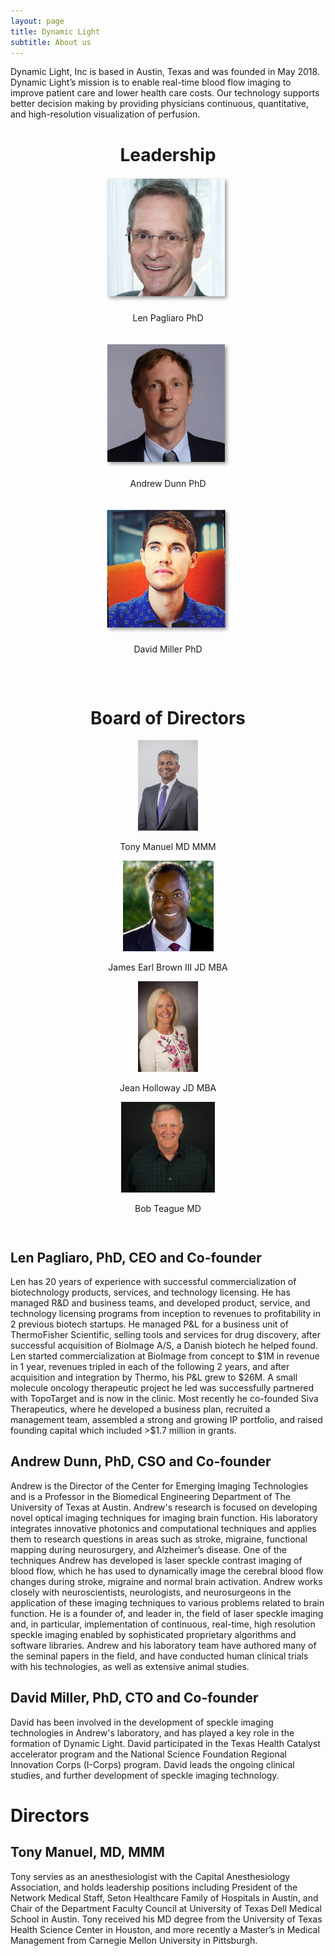 ```yaml
---
layout: page
title: Dynamic Light
subtitle: About us
---
```

<div>
<p>
	Dynamic Light, Inc is based in Austin, Texas and was founded in May 2018. Dynamic Light’s mission is to enable real-time blood flow imaging to improve patient care and lower health care costs.  Our technology supports better decision making by providing physicians continuous, quantitative, and high-resolution visualization of perfusion.
</p>
	<p>
	<center> <h1> Leadership </h1> 
			<div id="index-gallery;width=auto;">
  				<div class="item">
    					<img src="/img/Len_Pagliaro.png" alt="" style="width:200px;height:200px"/>
					<p>Len Pagliaro PhD</p>
  				</div>
				&nbsp
  				<div class="item">
    					<img src="/img/Andrew_Dunn.png" alt="" style="width:200px;height:200px"/>
    					<p>Andrew Dunn PhD</p>
  				</div>
				&nbsp
  				<div class="item">
    					<img src="/img/David_Miller.png" alt="" style="width:200px;height:200px"/>
    					<p>David Miller PhD</p>
  				</div>
			</div> </center> </p> 
	<br/>
		<div style="clear:both;height:1em;"></div>
	<p>
		<center> <h1> Board of Directors </h1> 
			<div id="index-gallery;width=auto;">
  				<div class="item">
    					<img src="/img/TonyManuelFinal.jpg" alt="" style="height:145px"/>
    					<p>Tony Manuel MD MMM</p>
  				</div>
				<div class="item">
    					<img src="/img/JamesBrownprofilephoto.jpg" alt="" style="height:145px"/>
					<p>James Earl Brown III JD MBA</p>
  				</div>
  				<div class="item">
    					<img src="/img/HollowayPortrait2020.jpg" alt="" style="height:145px"/>
    					<p>Jean Holloway JD MBA</p>
  				</div>
  				<div class="item">
    					<img src="/img/BobTeague.jpg" alt="" style="height:145px"/>
    					<p>Bob Teague MD</p>
  				</div>
	</div>
		</center> </p>
	<div style="clear:both;height:1em;"></div>
			<h2> Len Pagliaro, PhD, CEO and Co-founder </h2>
Len has 20 years of experience with successful commercialization of biotechnology products, services, and technology licensing. He has managed R&D and business teams, and developed product, service, and technology licensing programs from inception to revenues to profitability in 2 previous biotech startups.  He managed P&L for a business unit of ThermoFisher Scientific, selling tools and services for drug discovery, after successful acquisition of BioImage A/S, a Danish biotech he helped found. Len started commercialization at BioImage from concept to $1M in revenue in 1 year, revenues tripled in each of the following 2 years, and after acquisition and integration by Thermo, his P&L grew to $26M.  A small molecule oncology therapeutic project he led was successfully partnered with TopoTarget and is now in the clinic.  Most recently he co-founded Siva Therapeutics, where he developed a business plan, recruited a management team, assembled a strong and growing IP portfolio, and raised founding capital which included >$1.7 million in grants.
	<br>	
			<h2> Andrew Dunn, PhD, CSO and Co-founder </h2>
Andrew is the Director of the Center for Emerging Imaging Technologies and is a Professor in the Biomedical Engineering Department of The University of Texas at Austin.  Andrew's research is focused on developing novel optical imaging techniques for imaging brain function.  His laboratory integrates innovative photonics and computational techniques and applies them to research questions in areas such as stroke, migraine, functional mapping during neurosurgery, and Alzheimer’s disease. One of the techniques Andrew has developed is laser speckle contrast imaging of blood flow, which he has used to dynamically image the cerebral blood flow changes during stroke, migraine and normal brain activation.  Andrew works closely with neuroscientists, neurologists, and neurosurgeons in the application of these imaging techniques to various problems related to brain function. He is a founder of, and leader in, the field of laser speckle imaging and, in particular, implementation of continuous, real-time, high resolution speckle imaging enabled by sophisticated proprietary algorithms and software libraries.  Andrew and his laboratory team have authored many of the seminal papers in the field, and have conducted human clinical trials with his technologies, as well as extensive animal studies.
	<br>
			<h2> David Miller, PhD, CTO and Co-founder </h2>
David has been involved in the development of speckle imaging technologies in Andrew's laboratory, and has played a key role in the formation of Dynamic Light. David participated in the Texas Health Catalyst accelerator program and the National Science Foundation Regional Innovation Corps (I-Corps) program. David leads the ongoing clinical studies, and further development of speckle imaging technology.
    	<h1> Directors </h1>
			<h2> Tony Manuel, MD, MMM </h2>
Tony servies as an anesthesiologist with the Capital Anesthesiology Association, and holds leadership positions including President of the Network Medical Staff, Seton Healthcare Family of Hospitals in Austin, and Chair of the Department Faculty Council at University of Texas Dell Medical School in Austin. Tony received his MD degree from the University of Texas Health Science Center in Houston, and more recently a Master’s in Medical Management from Carnegie Mellon University in Pittsburgh.    
</div>
